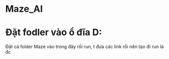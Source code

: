 # Maze_AI
# Đặt fodler vào ổ đĩa D:
Đặt cả folder Maze vào trong đây rồi run, t đưa các link rồi nên tạo đi run là đc
